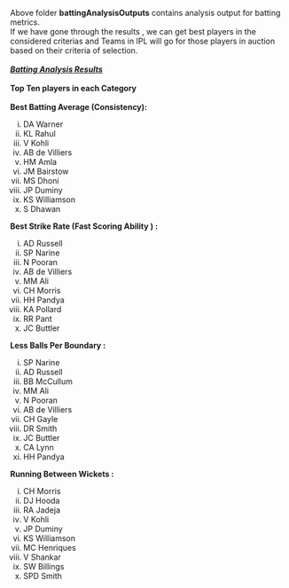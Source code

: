
Above folder <b>battingAnalysisOutputs</b> contains analysis output for batting metrics.<br>
If we have gone through the results , we can get best players in the considered criterias and Teams in IPL will go for those players in auction based on their criteria of selection.<br><br>
<u><b><i>Batting Analysis Results</i></b></u><br><br>
<b>Top Ten players in each Category</b><br><br>
<b>Best Batting Average (Consistency):</b>
<ol type="i">
  <li>DA Warner</li>
  <li>KL Rahul</li>
  <li> V Kohli</li>
  <li>AB de Villiers</li>
  <li>HM Amla</li>
  <li>JM Bairstow</li>
  <li>MS Dhoni</li>
  <li>JP Duminy</li>
  <li>KS Williamson</li>
  <li>S Dhawan</li>
</ol>

<b>Best Strike Rate (Fast Scoring Ability ) : </b>
<ol type="i">
  <li>AD Russell</li>
  <li>SP Narine</li>
  <li> N Pooran</li>
  <li> AB de Villiers</li>
  <li> MM Ali</li>
  <li>CH Morris</li>
  <li> HH Pandya</li>
  <li> KA Pollard</li>
  <li>RR Pant</li>
  <li>JC Buttler</li>
</ol>


<b>Less Balls Per Boundary :</b>
<ol type="i">
  <li>SP Narine</li>
  <li>AD Russell</li>
  <li>BB McCullum</li>
  <li>MM Ali</li>
  <li>N Pooran</li>
  <li>AB de Villiers</li>
  <li>CH Gayle</li>
  <li>DR Smith</li>
  <li>JC Buttler</li>
  <li>CA Lynn</li>
  <li>HH Pandya</li>
 </ol>
  

<b>Running Between Wickets : </b>
<ol type = "i">
  <li>CH Morris</li>
  <li>DJ Hooda</li>
  <li>RA Jadeja</li>
  <li>V Kohli</li>
  <li>JP Duminy</li>
  <li>KS Williamson</li>
  <li>MC Henriques</li>
  <li>V Shankar</li>
  <li>SW Billings</li>
  <li>SPD Smith</li>
 </ol>
